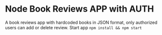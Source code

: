 # Node Book Reviews APP with AUTH

A book reviews app with hardcoded books in JSON format, only authorized users can add or delete review.
Start app `npm install && npm start`